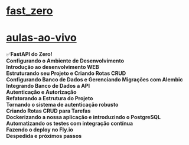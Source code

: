 ﻿# [fast_zero](https://fastapidozero.dunossauro.com/)


# [aulas-ao-vivo](https://youtube.com/playlist?list=PLOQgLBuj2-3IuFbt-wJw2p2NiV9WTRzIP&si=rzoNwyILIE0dnUBm)

✅**FastAPI do Zero!**  
**Configurando o Ambiente de Desenvolvimento**  
**Introdução ao desenvolvimento WEB**  
**Estruturando seu Projeto e Criando Rotas CRUD**  
**Configurando Banco de Dados e Gerenciando Migrações com Alembic**  
**Integrando Banco de Dados a API**  
**Autenticação e Autorização**  
**Refatorando a Estrutura do Projeto**  
**Tornando o sistema de autenticação robusto**  
**Criando Rotas CRUD para Tarefas**  
**Dockerizando a nossa aplicação e introduzindo o PostgreSQL**  
**Automatizando os testes com integração contínua**  
**Fazendo o deploy no Fly.io**  
**Despedida e próximos passos**  
